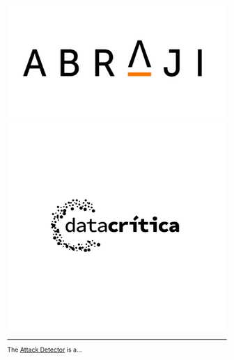 [![Abraji](img/Abraji.png)](https://www.abraji.org.br/)
[![Data Crítica](img/Logo-Data-Critica.png)](https://datacritica.org/)

----
 The [Attack Detector](https://attackdetector.herokuapp.com/) is a...
